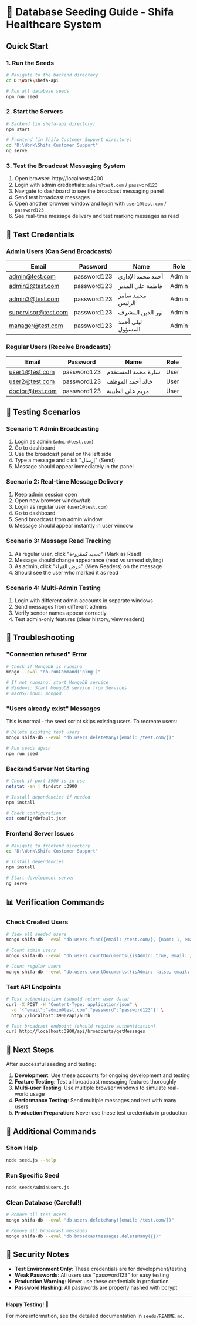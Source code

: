 # 🌱 Database Seeding Guide - Shifa Healthcare System

## Quick Start

### 1. Run the Seeds
```bash
# Navigate to the backend directory
cd D:\Work\shefa-api

# Run all database seeds
npm run seed
```

### 2. Start the Servers
```bash
# Backend (in shefa-api directory)
npm start

# Frontend (in Shifa Customer Support directory)
cd "D:\Work\Shifa Customer Support"
ng serve
```

### 3. Test the Broadcast Messaging System
1. Open browser: http://localhost:4200
2. Login with admin credentials: `admin@test.com` / `password123`
3. Navigate to dashboard to see the broadcast messaging panel
4. Send test broadcast messages
5. Open another browser window and login with `user1@test.com` / `password123`
6. See real-time message delivery and test marking messages as read

## 🔑 Test Credentials

### Admin Users (Can Send Broadcasts)
| Email | Password | Name | Role |
|-------|----------|------|------|
| admin@test.com | password123 | أحمد محمد الإداري | Admin |
| admin2@test.com | password123 | فاطمة علي المدير | Admin |
| admin3@test.com | password123 | محمد سامر الرئيس | Admin |
| supervisor@test.com | password123 | نور الدين المشرف | Admin |
| manager@test.com | password123 | ليلى أحمد المسؤول | Admin |

### Regular Users (Receive Broadcasts)
| Email | Password | Name | Role |
|-------|----------|------|------|
| user1@test.com | password123 | سارة محمد المستخدم | User |
| user2@test.com | password123 | خالد أحمد الموظف | User |
| doctor@test.com | password123 | مريم علي الطبيبة | User |

## 🧪 Testing Scenarios

### Scenario 1: Admin Broadcasting
1. Login as admin (`admin@test.com`)
2. Go to dashboard
3. Use the broadcast panel on the left side
4. Type a message and click "إرسال" (Send)
5. Message should appear immediately in the panel

### Scenario 2: Real-time Message Delivery
1. Keep admin session open
2. Open new browser window/tab
3. Login as regular user (`user1@test.com`)
4. Go to dashboard
5. Send broadcast from admin window
6. Message should appear instantly in user window

### Scenario 3: Message Read Tracking
1. As regular user, click "تحديد كمقروءة" (Mark as Read)
2. Message should change appearance (read vs unread styling)
3. As admin, click "عرض القراء" (View Readers) on the message
4. Should see the user who marked it as read

### Scenario 4: Multi-Admin Testing
1. Login with different admin accounts in separate windows
2. Send messages from different admins
3. Verify sender names appear correctly
4. Test admin-only features (clear history, view readers)

## 🔧 Troubleshooting

### "Connection refused" Error
```bash
# Check if MongoDB is running
mongo --eval "db.runCommand('ping')"

# If not running, start MongoDB service
# Windows: Start MongoDB service from Services
# macOS/Linux: mongod
```

### "Users already exist" Messages
This is normal - the seed script skips existing users. To recreate users:
```bash
# Delete existing test users
mongo shifa-db --eval "db.users.deleteMany({email: /test.com/})"

# Run seeds again
npm run seed
```

### Backend Server Not Starting
```bash
# Check if port 3900 is in use
netstat -an | findstr :3900

# Install dependencies if needed
npm install

# Check configuration
cat config/default.json
```

### Frontend Server Issues
```bash
# Navigate to frontend directory
cd "D:\Work\Shifa Customer Support"

# Install dependencies
npm install

# Start development server
ng serve
```

## 📊 Verification Commands

### Check Created Users
```bash
# View all seeded users
mongo shifa-db --eval "db.users.find({email: /test.com/}, {name: 1, email: 1, isAdmin: 1}).pretty()"

# Count admin users
mongo shifa-db --eval "db.users.countDocuments({isAdmin: true, email: /test.com/})"

# Count regular users  
mongo shifa-db --eval "db.users.countDocuments({isAdmin: false, email: /test.com/})"
```

### Test API Endpoints
```bash
# Test authentication (should return user data)
curl -X POST -H "Content-Type: application/json" \
  -d '{"email":"admin@test.com","password":"password123"}' \
  http://localhost:3900/api/auth

# Test broadcast endpoint (should require authentication)
curl http://localhost:3900/api/broadcasts/getMessages
```

## 🎯 Next Steps

After successful seeding and testing:

1. **Development**: Use these accounts for ongoing development and testing
2. **Feature Testing**: Test all broadcast messaging features thoroughly
3. **Multi-user Testing**: Use multiple browser windows to simulate real-world usage
4. **Performance Testing**: Send multiple messages and test with many users
5. **Production Preparation**: Never use these test credentials in production

## 📝 Additional Commands

### Show Help
```bash
node seed.js --help
```

### Run Specific Seed
```bash
node seeds/adminUsers.js
```

### Clean Database (Careful!)
```bash
# Remove all test users
mongo shifa-db --eval "db.users.deleteMany({email: /test.com/})"

# Remove all broadcast messages
mongo shifa-db --eval "db.broadcastmessages.deleteMany({})"
```

## 🔐 Security Notes

- **Test Environment Only**: These credentials are for development/testing
- **Weak Passwords**: All users use "password123" for easy testing
- **Production Warning**: Never use these credentials in production
- **Password Hashing**: All passwords are properly hashed with bcrypt

---

**Happy Testing! 🚀**

For more information, see the detailed documentation in `seeds/README.md`.
